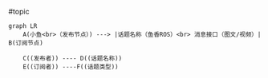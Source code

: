 #topic

```mermaid
graph LR
    A(小鱼<br>（发布节点）) ---> |话题名称（鱼香ROS）<br> 消息接口（图文/视频）| B(订阅节点)

    C((发布者)) ---- D((话题名称))
    E((订阅者)) ----F((话题类型))
```

